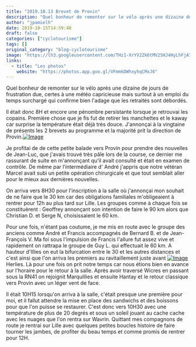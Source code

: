 ```yaml
---
title: "2019.10.13 Brevet de Provin"
description: "Quel bonheur de remonter sur le vélo après une dizaine de jours de frustration due, certes à une météo capricieuse mais surtout à un emploi du temps surchargé qui confirme bien l'adage que les retraités sont débordés."
author: "jpamielh"
date: 2019-10-15T14:59:40
draft: false
categories: ["cyclotourisme"]
tags: []
original_category: "blog-cyclotourisme"
image: "https://lh3.googleusercontent.com/THz1-XrYV2Zk6tMV2SHJ4HyLhFjA72wmtyIi1NYOeqCKAHMPtsKYXz-GSHkVdZtgzCeOdNh1dUXw7btFJQFgXe6ZkivFQdQBjYTzQU6kUM2iyY5xy1cMoXmKISOsTUR-fZnDWFH5M4OcURfthUBdBxRb2-VH2sNfufWUcW_baLkJlrKvatC3mNrQmYcDFKcMvJMO9C32ZSh4bK6FQORubo4XeK0hZ48Py5ScJOCxmgdS1WPNLUOnfHxvip6gqGPBoLxjGis5jGyz6mdoYlhY9Z8oC0aep2wXWB3A8IKvWnLQL5GjKhzZJxkLTqbEin3EuwWXDAS-FMXYeE0Vk1_i7fHj0Fbf2c7gbSs7omeLTeEGAx3C3RWpuTHr0D3-mI0DoXpWideSJ_Dt55QWn1zDcDVOwVBYYN7bjZV-rG4D2TXoYUWj7MZxGv83iNNfdQ6gpeV8tjarX4qBjmhhEDfJqxuaxZrMd8yUNNFJOJT98WZ2YzqJBWJxfO1WLfGRIUsgcOvq5meMbT1Kc7X3UZHV6MFm_XbIGWBdxXwqAfqsMiiKl-b7avrq-LGvgBWKX0J8k9Aj3y0zGF7ddNgdL2UL3ULvmTvyJqwbRtQ1ra3Gt-iVuzwQZuOI9SZpZ67zhvOnOkctcBAkmkI-gsHy5Suffr3pPUzAT1TOTo2umgFRIcgWejWdC6b2D4c=w1024-h768-no"
links:
  - title: "Les photos"
    website: "https://photos.app.goo.gl/VFmmkDWhxyhqCMxJ6"
---
```


Quel bonheur de remonter sur le vélo après une dizaine de jours de frustration due, certes à une météo capricieuse mais surtout à un emploi du temps surchargé qui confirme bien l'adage que les retraités sont débordés.

<!--more-->

Il était donc 8H et encore une pénombre persistante lorsque je retrouvai les copains. Première chose que je fis fut de retirer les manchettes et le kaway car surprise la température était déjà très douce. J'annonçai à la vingtaine de présents les 2 brevets au programme et la majorité prit la direction de Provin.[![Image](https://lh3.googleusercontent.com/zrclnbA_m19PJ1PyAYyNIIAfZxVeEzbhFanjODPMqL-Mc7zcz8phjUBx09DPx0AjY8QmR-MHi54D-EnMdHdXkyk1l0Q6srFw2mIMrxlBcp6xxWD-De2AviT3hbpRKZ9OjBbHZAJ1y8RVxJ3LF0FOtHt7-DWwPQkJH3MTZEtYNW4g8EURFM-wbpNA_6gnZ56597UtNf9HAztrUcN28gOfmVY9TonMtvMR_r9kFfU6xH9hLjnS5zw_yLJsyHtR-KYx48WDhMt9YQM_OomWwGu1tK5sbnOPm1bQaQSYApQK0gFiD0XRiax9jIxBihf3eCZ6HWlVhxFEiChM_t2gOMOhC7zIpi9YP1hEUy7bJsYYVMtElzUjG3X0y1GncnJk5ADl-rndA5WxGuH1VAZC_0M0cYhHJcQLcs7JCe8b6adUzcHIHdvBCfQUQ5T0XXx4Q-TKJ-JdL7XwzKfVvyVAkl3h9KMjetuBd505ihHzkIP_D3Owq25FAaWHneyAMm4UgVo3NQf1i9xBa3AUGgWYlLgyJWDV1UfrqC9hi_IJ8HG5pzoC1ECebuLii-Q2lVjxmE-hekRBshK5lM_z4z8kgDCHUs1YGjSih-M0EQRyL9J9Ickc7s4FA5iPj6orw30cYiUJSfer2l9KxZRmUmU9x5G9_uFN_OrFWOGlpGDub-Bl8jwzjKcPNAc5zqvmkofosXTLzBGf9Lxko40hO9OwwvZCxAkluIno5saKKi28xBifbFJDBteD=w1024-h768-no)](https://lh3.googleusercontent.com/zrclnbA_m19PJ1PyAYyNIIAfZxVeEzbhFanjODPMqL-Mc7zcz8phjUBx09DPx0AjY8QmR-MHi54D-EnMdHdXkyk1l0Q6srFw2mIMrxlBcp6xxWD-De2AviT3hbpRKZ9OjBbHZAJ1y8RVxJ3LF0FOtHt7-DWwPQkJH3MTZEtYNW4g8EURFM-wbpNA_6gnZ56597UtNf9HAztrUcN28gOfmVY9TonMtvMR_r9kFfU6xH9hLjnS5zw_yLJsyHtR-KYx48WDhMt9YQM_OomWwGu1tK5sbnOPm1bQaQSYApQK0gFiD0XRiax9jIxBihf3eCZ6HWlVhxFEiChM_t2gOMOhC7zIpi9YP1hEUy7bJsYYVMtElzUjG3X0y1GncnJk5ADl-rndA5WxGuH1VAZC_0M0cYhHJcQLcs7JCe8b6adUzcHIHdvBCfQUQ5T0XXx4Q-TKJ-JdL7XwzKfVvyVAkl3h9KMjetuBd505ihHzkIP_D3Owq25FAaWHneyAMm4UgVo3NQf1i9xBa3AUGgWYlLgyJWDV1UfrqC9hi_IJ8HG5pzoC1ECebuLii-Q2lVjxmE-hekRBshK5lM_z4z8kgDCHUs1YGjSih-M0EQRyL9J9Ickc7s4FA5iPj6orw30cYiUJSfer2l9KxZRmUmU9x5G9_uFN_OrFWOGlpGDub-Bl8jwzjKcPNAc5zqvmkofosXTLzBGf9Lxko40hO9OwwvZCxAkluIno5saKKi28xBifbFJDBteD=w1024-h768-no)

Je profitai de de cette petite balade vers Provin pour prendre des nouvelles de Jean-Luc, que j'avais trouvé très pâle lors de la course, ce dernier me rassurant de suite en m'annonçant qu'il avait consulté et était en examen de contrôle. De même par l’intermédiaire d' André j'appris que notre vétéran Marcel avait subi un petite opération chirurgicale et que tout semblait aller pour le mieux aux dernières nouvelles.

On arriva vers 8H30 pour l'inscription à la salle où j'annonçai mon souhait de ne faire que le 30 km car des obligations familiales m'obligeaient à rentrer pour 12h au plus tard sur Lille. Les groupes comme à chaque fois se constituèrent&nbsp;: Geoffrey annonçant son intention de faire le 90 km alors que Christian D. et Serge N, choisissaient le 60 km. 

Pour une fois, n'étant pas coutume, je me mis en route avec le groupe des anciens comme André et Francis accompagnés de Bernard B. et de Jean-François V. Ma foi sous l'impulsion de Francis l'allure fut assez vive et rapidement on rattrapa le groupe de Guy L. qui effectuait le 60 km. A hauteur d'Illies on eut la bifurcation entre le 30 et les autres distances et c'est ainsi que l'on arriva les premiers au ravitaillement juste avant [![Image](https://lh3.googleusercontent.com/6LZwiLyYkf9AC7WrfNNtYvA5hEIYJ-Q016cPkaSTnQI2ppQoi2_5ESmzNsrFG3jqZaNE67xQrUCV9xxYvC0FVP8cMzPOtrWNGOr0SYjA-_ULRLgav32YpNWuCULtHJ5pUUPDkeeM_JRCIFRDHomvA6tjLUf0ddhcJmjTSBGhT3lbK4i6vFPnaYaol5KgHZdUe3PTkv5V6FQHIbnSRhxTEX2b4symwA8lPGJMbd-bWSFkmqwMJcKWDfIevRvJlkEXbo326_X9f3v8Tf_TN1aFV2lyuDn5myuWFdKDtF8VhY94Z9sauXerOGGp-Jqs9M9VI4L_OTXlUassGllzm0QVg5_eEPA4yPOpeAeIehcjxogeL4cNEpxy4CvNQWKKia7Y0ajOMJ1npoz-8wCPfielCkJf9gIvamcbyE7Ui0ZJZvMcZ6TsImkvtna36qsH2IA07SpODEVXvgGuYfzH2nXfyLZHIRDz4NAiq_socANSiiSDFHroPW3wqVTAZpBooduGmDftgbLad2ph1MEpB4IYlHA0G4pLkp_j5vhtZhX8ckox9zg8U3QDb-TIsMk-1u7OXkNxj4OIwHfKCRBYnIPJMshUrYPkIA3ceEXugVP1dxh5BH37YDZxBO-gIFuDYRXK5LaugSRqTVNAHOtazeqmH4uOyX0ixoLG3wH4l5eV7gCVeHxpOPABzk5owvfoERd9fqXlJhZMSVJBeDp2A8ikvjuwvLsIz4tt7IzhXTAthzFg8jUB=w1024-h768-no)](https://lh3.googleusercontent.com/6LZwiLyYkf9AC7WrfNNtYvA5hEIYJ-Q016cPkaSTnQI2ppQoi2_5ESmzNsrFG3jqZaNE67xQrUCV9xxYvC0FVP8cMzPOtrWNGOr0SYjA-_ULRLgav32YpNWuCULtHJ5pUUPDkeeM_JRCIFRDHomvA6tjLUf0ddhcJmjTSBGhT3lbK4i6vFPnaYaol5KgHZdUe3PTkv5V6FQHIbnSRhxTEX2b4symwA8lPGJMbd-bWSFkmqwMJcKWDfIevRvJlkEXbo326_X9f3v8Tf_TN1aFV2lyuDn5myuWFdKDtF8VhY94Z9sauXerOGGp-Jqs9M9VI4L_OTXlUassGllzm0QVg5_eEPA4yPOpeAeIehcjxogeL4cNEpxy4CvNQWKKia7Y0ajOMJ1npoz-8wCPfielCkJf9gIvamcbyE7Ui0ZJZvMcZ6TsImkvtna36qsH2IA07SpODEVXvgGuYfzH2nXfyLZHIRDz4NAiq_socANSiiSDFHroPW3wqVTAZpBooduGmDftgbLad2ph1MEpB4IYlHA0G4pLkp_j5vhtZhX8ckox9zg8U3QDb-TIsMk-1u7OXkNxj4OIwHfKCRBYnIPJMshUrYPkIA3ceEXugVP1dxh5BH37YDZxBO-gIFuDYRXK5LaugSRqTVNAHOtazeqmH4uOyX0ixoLG3wH4l5eV7gCVeHxpOPABzk5owvfoERd9fqXlJhZMSVJBeDp2A8ikvjuwvLsIz4tt7IzhXTAthzFg8jUB=w1024-h768-no)Herlies. Là pour une fois on prit notre temps car nous étions bien en avance sur l'horaire pour le retour à la salle. Après avoir traversé Wicres en passant sous la RN41 on rejoignit Marquillies et ensuite Hantay et le retour classique vers Provin avec un léger vent de face.

Il était 10H15 lorsqu'on arriva à la salle, c'était presque une première pour moi, et il fallut attendre la mise en place des sandwichs et des boissons pour que l'on puisse se restaurer. C'est donc vers 10H30 avec une température de plus de 20 degrés et sous un soleil jouant au cache cache avec les nuages que l'on rentra sur Wavrin. Quittant mes compagnons de route je rentrai sur Lille avec quelques petites boucles histoire de faire tourner les jambes, de profiter du beau temps et comme promis de rentrer pour 12H.